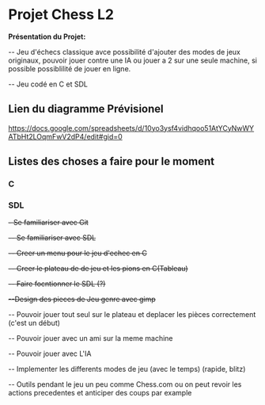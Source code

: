# Projet Chess L2

**Présentation du Projet:**

-- Jeu d'échecs classique avce possibilité d'ajouter des modes de jeux originaux,
	pouvoir jouer contre une IA ou jouer a 2 sur une seule machine,
	si possible possiblilité de jouer en ligne.

-- Jeu codé en C et SDL

## Lien du diagramme Prévisionel
https://docs.google.com/spreadsheets/d/10yo3ysf4vidhqoo51AtYCyNwWYATbHt2LOqmFwV2dP4/edit#gid=0

## Listes des choses a faire pour le moment

### C


### SDL



~~- Se familiariser avec Git~~

~~-- Se familiariser avec SDL~~

~~-- Creer un menu pour le jeu d'echec en C~~

~~-- Creer le plateau de de jeu et les pions en C(Tableau)~~

~~-- Faire focntionner le SDL (?)~~

~~--Design des pieces de Jeu genre avec gimp~~

-- Pouvoir jouer tout seul sur le plateau et deplacer les pièces correctement (c'est un début)

-- Pouvoir jouer avec un ami sur la meme machine

-- Pouvoir jouer avec L'IA

-- Implementer les differents modes de jeu (avec le temps) (rapide, blitz)

-- Outils pendant le jeu un peu comme Chess.com ou on peut revoir les actions precedentes et anticiper des coups par example

